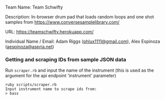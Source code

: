 Team Name: Team Schwifty


Description: In-browser drum pad that loads random loops and one shot samples from https://www.conversesamplelibrary.com/


URL: https://teamschwifty.herokuapp.com/


Individual Name / Email: Adam Riggs (phlux1111@gmail.com), Alex Espinoza (aespinoza@aspria.net)


### Getting and scraping IDs from sample JSON data

Run `scraper.rb` and input the name of the instrument (this is used as the argument for the api endpoint 'instrument' parameter)

    ruby scripts/scraper.rb
    Input instrument name to scrape ids from:
    > bass
